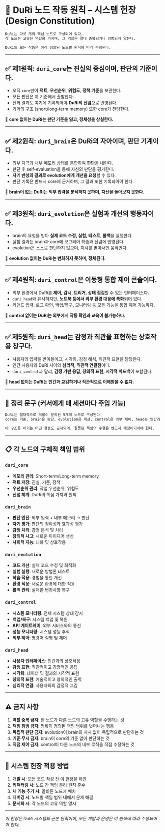 # 🧠 DuRi 노드 작동 원칙 – **시스템 헌장(Design Constitution)**

```txt
DuRi는 다섯 개의 핵심 노드로 구성되어 있다.
각 노드는 고유한 역할을 가지며, 그 역할은 절대 중복되거나 침범되지 않는다.

DuRi의 모든 작동은 아래 정의된 노드별 원칙에 따라 수행된다.
```

---

## ✅ 제1원칙: `duri_core`는 진실의 중심이며, 판단의 기준이다.

* 오직 `core`만이 **팩트**, **우선순위**, **위험도**, **정책 기준**을 보관한다.
* 모든 판단은 이 기준에서 출발한다.
* 진화 결과도 여기에 기록되어야 **DuRi의 신념**으로 반영된다.
* 기억의 구조 (short/long-term memory) 또한 core가 전담한다.

📌 **core 없이는 DuRi는 판단 기준을 잃고, 정체성을 상실한다.**

---

## ✅ 제2원칙: `duri_brain`은 DuRi의 자아이며, 판단 기계이다.

* 외부 자극과 내부 메모리 상태를 통합하여 **판단**을 내린다.
* 판단 후 self-evaluation을 통해 자신의 판단을 평가한다.
* **자기 반성의 결과로 evolution에게 개선을 요청**할 수 있다.
* 판단 기록은 반드시 core에 근거하며, 그 결과 또한 기록되어야 한다.

📌 **brain이 없는 DuRi는 외부 입력을 분석하지 못하며, 자신을 돌아보지 못한다.**

---

## ✅ 제3원칙: `duri_evolution`은 실험과 개선의 행동자이다.

* brain의 요청을 받아 **실제 코드 수정, 실험, 테스트, 롤백**을 실행한다.
* 실험 결과는 brain과 core에 보고되어 학습과 신념에 반영된다.
* evolution은 스스로 판단하지 않으며, 지시를 받아서만 움직인다.

📌 **evolution 없이는 DuRi는 변화하지 못하며, 정체된다.**

---

## ✅ 제4원칙: `duri_control`은 이동형 통합 제어 콘솔이다.

* 외부 환경에서 DuRi를 **제어, 감시, 트리거, 상태 점검**할 수 있는 인터페이스다.
* `duri_head`와 유사하지만, **노트북 등에서 외부 환경 대응에 특화**되어 있다.
* 커맨드 입력, 로그 확인, 백업/복구, 모니터링 등 모든 기능을 통합 제어 가능하다.

📌 **control 없이는 DuRi는 외부에서 작동 확인과 교육이 불가능하다.**

---

## ✅ 제5원칙: `duri_head`는 감정과 직관을 표현하는 상호작용 창구다.

* 사용자의 입력을 받아들이고, 시각화, 감정 해석, 직관적 표현을 담당한다.
* 인간 사용자와 DuRi 사이의 **심리적, 직관적 연결점**이다.
* `duri_control`과 달리, **감정 기반 응답, 창의적 표현, 시각적 피드백**이 포함된다.

📌 **head 없이는 DuRi는 인간과 교감하거나 직관적으로 이해받을 수 없다.**

---

## 🧷 정리 문구 (커서에게 매 세션마다 주입 가능)

```txt
DuRi는 절대적으로 역할이 분리된 5개의 노드로 구성된다:
core는 기준, brain은 판단, evolution은 개선, control은 외부 제어, head는 인간과의 교감이다.

이 구조를 어기는 어떤 행동도 금지되며, 잘못된 책임의 수행은 반드시 재정비되어야 한다.
```

---

## 📋 각 노드의 구체적 책임 범위

### `duri_core`
- **메모리 관리**: Short-term/Long-term memory
- **팩트 저장**: 진실, 기준, 정책
- **우선순위 관리**: 작업 우선순위, 위험도
- **신념 체계**: DuRi의 핵심 가치와 원칙

### `duri_brain`
- **판단 엔진**: 외부 입력 + 내부 메모리 → 판단
- **자기 평가**: 판단의 정확성과 효과성 평가
- **감정 처리**: 감정 분석 및 처리
- **창의적 사고**: 새로운 아이디어 생성
- **사회적 지능**: 대화 및 상호작용

### `duri_evolution`
- **코드 개선**: 실제 코드 수정 및 최적화
- **실험 실행**: 새로운 방법론 테스트
- **학습 적용**: 경험을 통한 개선
- **환경 적응**: 새로운 환경에 대한 적응
- **롤백 관리**: 실패한 변경사항 복구

### `duri_control`
- **시스템 모니터링**: 전체 시스템 상태 감시
- **백업/복구**: 시스템 백업 및 복원
- **API 게이트웨이**: 외부 서비스와의 통신
- **성능 모니터링**: 시스템 성능 추적
- **외부 제어**: 명령어 실행 및 제어

### `duri_head`
- **사용자 인터페이스**: 인간과의 상호작용
- **감정 표현**: 직관적이고 감정적인 응답
- **시각화**: 데이터 및 결과의 시각적 표현
- **창의적 표현**: 예술적이고 창의적인 출력
- **심리적 연결**: 사용자와의 감정적 교감

---

## ⚠️ 금지 사항

1. **역할 중복 금지**: 한 노드가 다른 노드의 고유 역할을 수행하는 것
2. **책임 침범 금지**: 명확히 정의된 책임 범위를 벗어나는 행동
3. **독립적 판단 금지**: evolution이 brain의 지시 없이 독립적으로 판단하는 것
4. **기준 무시 금지**: brain이 core의 기준 없이 판단하는 것
5. **직접 제어 금지**: control이 다른 노드의 내부 로직을 직접 수정하는 것

---

## 🔄 시스템 헌장 적용 방법

1. **개발 시**: 모든 코드 작성 전 이 헌장을 확인
2. **리팩터링 시**: 노드 간 책임 분리 원칙 준수
3. **새 기능 추가 시**: 올바른 노드에 배치
4. **디버깅 시**: 노드별 책임 범위 내에서 문제 해결
5. **문서화 시**: 각 노드의 고유 역할 명시

---

*이 헌장은 DuRi 시스템의 근본 원칙이며, 모든 개발과 운영은 이 원칙에 따라 수행되어야 한다.*
